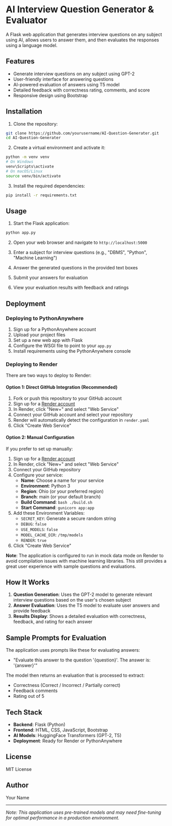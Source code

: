 # AI Interview Question Generator & Evaluator

A Flask web application that generates interview questions on any subject using AI, allows users to answer them, and then evaluates the responses using a language model.

## Features

- Generate interview questions on any subject using GPT-2
- User-friendly interface for answering questions
- AI-powered evaluation of answers using T5 model
- Detailed feedback with correctness rating, comments, and score
- Responsive design using Bootstrap

## Installation

1. Clone the repository:
```bash
git clone https://github.com/yourusername/AI-Question-Generater.git
cd AI-Question-Generater
```

2. Create a virtual environment and activate it:
```bash
python -m venv venv
# On Windows
venv\Scripts\activate
# On macOS/Linux
source venv/bin/activate
```

3. Install the required dependencies:
```bash
pip install -r requirements.txt
```

## Usage

1. Start the Flask application:
```bash
python app.py
```

2. Open your web browser and navigate to `http://localhost:5000`

3. Enter a subject for interview questions (e.g., "DBMS", "Python", "Machine Learning")

4. Answer the generated questions in the provided text boxes

5. Submit your answers for evaluation

6. View your evaluation results with feedback and ratings

## Deployment

### Deploying to PythonAnywhere

1. Sign up for a PythonAnywhere account
2. Upload your project files
3. Set up a new web app with Flask
4. Configure the WSGI file to point to your `app.py`
5. Install requirements using the PythonAnywhere console

### Deploying to Render

There are two ways to deploy to Render:

#### Option 1: Direct GitHub Integration (Recommended)

1. Fork or push this repository to your GitHub account
2. Sign up for a [Render account](https://render.com/)
3. In Render, click "New+" and select "Web Service"
4. Connect your GitHub account and select your repository
5. Render will automatically detect the configuration in `render.yaml`
6. Click "Create Web Service"

#### Option 2: Manual Configuration

If you prefer to set up manually:

1. Sign up for a [Render account](https://render.com/)
2. In Render, click "New+" and select "Web Service"
3. Connect your GitHub repository
4. Configure your service:
   - **Name**: Choose a name for your service
   - **Environment**: Python 3
   - **Region**: Ohio (or your preferred region)
   - **Branch**: main (or your default branch)
   - **Build Command**: `bash ./build.sh`
   - **Start Command**: `gunicorn app:app`
5. Add these Environment Variables:
   - `SECRET_KEY`: Generate a secure random string
   - `DEBUG`: `false`
   - `USE_MODELS`: `false`
   - `MODEL_CACHE_DIR`: `/tmp/models`
   - `RENDER`: `true`
6. Click "Create Web Service"

**Note**: The application is configured to run in mock data mode on Render to avoid compilation issues with machine learning libraries. This still provides a great user experience with sample questions and evaluations.

## How It Works

1. **Question Generation**: Uses the GPT-2 model to generate relevant interview questions based on the user's chosen subject
2. **Answer Evaluation**: Uses the T5 model to evaluate user answers and provide feedback
3. **Results Display**: Shows a detailed evaluation with correctness, feedback, and rating for each answer

## Sample Prompts for Evaluation

The application uses prompts like these for evaluating answers:

- "Evaluate this answer to the question '{question}'. The answer is: '{answer}'"

The model then returns an evaluation that is processed to extract:
- Correctness (Correct / Incorrect / Partially correct)
- Feedback comments
- Rating out of 5

## Tech Stack

- **Backend**: Flask (Python)
- **Frontend**: HTML, CSS, JavaScript, Bootstrap
- **AI Models**: HuggingFace Transformers (GPT-2, T5)
- **Deployment**: Ready for Render or PythonAnywhere

## License

MIT License

## Author

Your Name

---

*Note: This application uses pre-trained models and may need fine-tuning for optimal performance in a production environment.*

